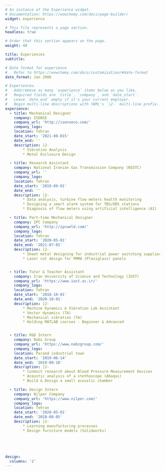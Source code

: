 ```yaml
---
# An instance of the Experience widget.
# Documentation: https://wowchemy.com/docs/page-builder/
widget: experience

# This file represents a page section.
headless: true

# Order that this section appears on the page.
weight: 40

title: Experiences
subtitle:

# Date format for experience
#   Refer to https://wowchemy.com/docs/customization/#date-format
date_format: Jan 2006

# Experiences.
#   Add/remove as many `experience` items below as you like.
#   Required fields are `title`, `company`, and `date_start`.
#   Leave `date_end` empty if it's your current employer.
#   Begin multi-line descriptions with YAML's `|2-` multi-line prefix.
experience:
  - title: Mechanical Designer
    company: ISENSE
    company_url: 'http://isenseco.com/'
    company_logo:
    location: Tehran
    date_start: '2021-08-015'
    date_end: ''
    description: |2-
        * Vibration Analysis
        * Metal Enclosure Design

  - title: Research Assistant
    company: National Iranian Gas Transmission Company (NIGTC)
    company_url: ''
    company_logo:
    location: Tehran
    date_start: '2019-09-01'
    date_end: ''
    description: |2-
        * Data analysis, turbine flow meters health monitoring
        * Designing a smart alarm system for TBS/DRS stations
        * Diagnosis of flow meters using artificial intelligence (AI)

  - title: Part-time Mechanical Designer
    company: IPC Company
    company_url: 'http://ipcweld.com/'
    company_logo:
    location: Tehran
    date_start: '2020-05-01'
    date_end: '2021-07-01'
    description: |2-
        * Sheet metal designing for industrial power switching supplier
        * Laser cut design for PMMA (Plexiglass) panels


  - title: Tutor & Teacher Assistant
    company: Iran University of Science and Technology (IUST)
    company_url: 'https://www.iust.ac.ir/'
    company_logo:
    location: Tehran
    date_start: '2018-10-01'
    date_end: '2020-10-01'
    description: |2-
        * Machine Dynamics & Vibration Lab Assistant
        * Vector dynamics (TA)
        * Mechanical vibration (TA)
        * Holding MATLAB courses - Beginner & Advanced


  - title: R&D Intern
    company: Nabz Group
    company_url: 'https://www.nabzgroup.com/'
    company_logo:
    location: Parand industrial town
    date_start: '2019-06-14'
    date_end: '2019-09-18'
    description: |2-
        * Conduct research about Blood Pressure Measurement Devices
        * Acoustic analysis of a stethoscope (Abaqus)
        * Build & Design a small acoustic chamber

  - title: Design Intern
    company: Nilper Company
    company_url: 'https://www.nilper.com/'
    company_logo:
    location: Tehran
    date_start: '2020-05-01'
    date_end: '2018-08-05'
    description: |2-
        * Learning manufacturing processes
        * Design furniture models (Solidworks)





design:
  columns: '2'
---
```

